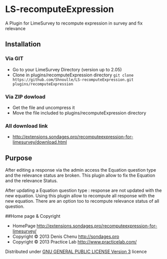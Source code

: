 LS-recomputeExpression
======================

A Plugin for LimeSurvey to recompute expression in survey and fix relevance

## Installation

### Via GIT
- Go to your LimeSurvey Directory (version up to 2.05)
- Clone in plugins/recomputeExpression directory `git clone https://github.com/Shnoulle/LS-recomputeExpression.git plugins/recomputeExpression`

### Via ZIP dowload
- Get the file and uncompress it
- Move the file included to plugins/recomputeExpression directory

### All download link
- <http://extensions.sondages.pro/recomputeexpression-for-limesurvey/download.html>


## Purpose

After editing a response via the admin access the Equation question type and the relevance status are broken. This plugin allow to fix the Equation and the relevance Status.

After updating a Equation question type : response are not updated with the new equation. Using this plugin allow to recompute all response with the new equation. There are an option too to recompute relevance status of all question.


##Home page & Copyright
- HomePage <http://extensions.sondages.pro/recomputeexpression-for-limesurvey/>
- Copyright © 2013 Denis Chenu <http://sondages.pro>
- Copyright © 2013 Practice Lab <http://www.practicelab.com/>

Distributed under [GNU GENERAL PUBLIC LICENSE Version 3](http://www.gnu.org/licenses/gpl.txt) licence
